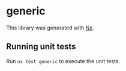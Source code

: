# generic

This library was generated with [Nx](https://nx.dev).

## Running unit tests

Run `nx test generic` to execute the unit tests.
